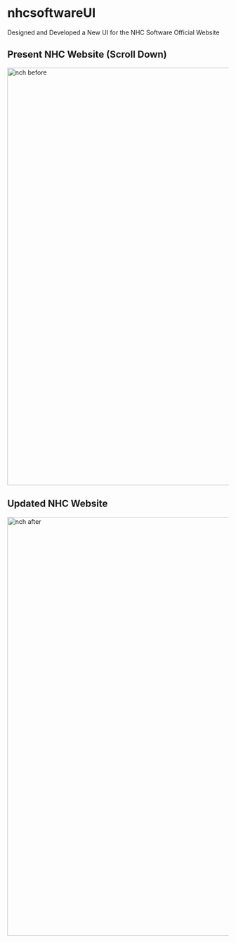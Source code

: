 # nhcsoftwareUI
Designed and Developed a New UI for the NHC Software Official Website

<h2> Present NHC Website (Scroll Down)</h2> 

<img width="950" alt="nch before" src="https://github.com/SHK-develops/nhcsoftwareUI/assets/52732015/71c49478-2125-4cfc-b472-ba552984ce9b">


<h2> Updated NHC Website </h2>

<img width="953" alt="nch after" src="https://github.com/SHK-develops/nhcsoftwareUI/assets/52732015/5a6399fe-6130-4077-b02b-f685b08b9e38">
